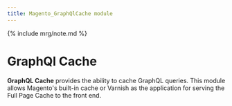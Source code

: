 ```yaml
---
title: Magento_GraphQlCache module
---
```


{% include mrg/note.md %}

# GraphQl Cache

**GraphQL Cache** provides the ability to cache GraphQL queries.
This module allows Magento's built-in cache or Varnish as the application for serving the Full Page Cache to the front end.
